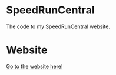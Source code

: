 # SpeedRunCentral
The code to my SpeedRunCentral website.

# Website
[Go to the website here!](https://speedruncentral.glitch.me/)
